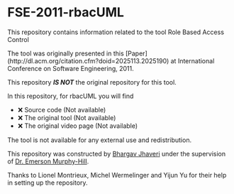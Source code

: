 # FSE-2011-rbacUML
This repository contains information related to the tool Role Based Access Control
<p>
The tool was originally presented in this [Paper](http://dl.acm.org/citation.cfm?doid=2025113.2025190) at International Conference on Software Engineering, 2011.
<p>
This repository <b><i> IS NOT</b></i> the original repository for this tool.<br>

In this repository, for rbacUML you will find
* :x: Source code (Not available)
* :x: The original tool (Not available)
* :x: The original video page (Not available)

The tool is not available for any external use and redistribution.<br>

This repository was constructed by [Bhargav Jhaveri](https://github.com/BhargavJhaveri/) under the supervision of [Dr. Emerson Murphy-Hill](https://github.com/CaptainEmerson).

Thanks to Lionel Montrieux,	Michel Wermelinger and 	Yijun Yu for their help in setting up the repository.

